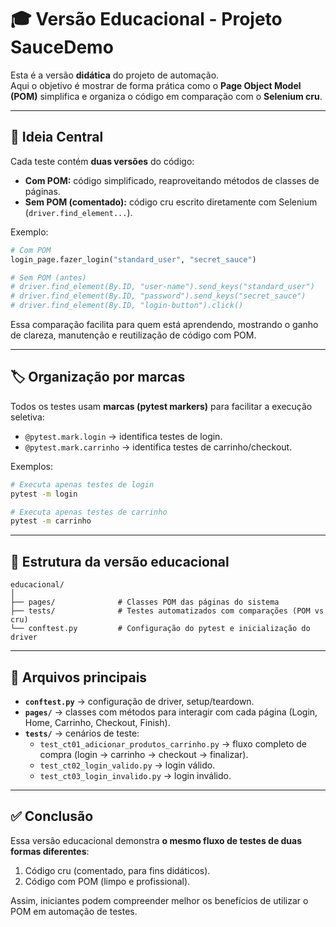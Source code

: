 # 🎓 Versão Educacional - Projeto SauceDemo

Esta é a versão **didática** do projeto de automação.  
Aqui o objetivo é mostrar de forma prática como o **Page Object Model (POM)** simplifica e organiza o código em comparação com o **Selenium cru**.

---

## 🔑 Ideia Central

Cada teste contém **duas versões** do código:

- **Com POM:** código simplificado, reaproveitando métodos de classes de páginas.  
- **Sem POM (comentado):** código cru escrito diretamente com Selenium (`driver.find_element...`).

Exemplo:

```python
# Com POM
login_page.fazer_login("standard_user", "secret_sauce")

# Sem POM (antes)
# driver.find_element(By.ID, "user-name").send_keys("standard_user")
# driver.find_element(By.ID, "password").send_keys("secret_sauce")
# driver.find_element(By.ID, "login-button").click()
```

Essa comparação facilita para quem está aprendendo, mostrando o ganho de clareza, manutenção e reutilização de código com POM.

---

## 🏷️ Organização por marcas

Todos os testes usam **marcas (pytest markers)** para facilitar a execução seletiva:

- `@pytest.mark.login` → identifica testes de login.  
- `@pytest.mark.carrinho` → identifica testes de carrinho/checkout.  

Exemplos:

```bash
# Executa apenas testes de login
pytest -m login

# Executa apenas testes de carrinho
pytest -m carrinho
```

---

## 📂 Estrutura da versão educacional

```
educacional/
│
├── pages/              # Classes POM das páginas do sistema
├── tests/              # Testes automatizados com comparações (POM vs cru)
└── conftest.py         # Configuração do pytest e inicialização do driver
```

---

## 📘 Arquivos principais

- **`conftest.py`** → configuração de driver, setup/teardown.  
- **`pages/`** → classes com métodos para interagir com cada página (Login, Home, Carrinho, Checkout, Finish).  
- **`tests/`** → cenários de teste:
  - `test_ct01_adicionar_produtos_carrinho.py` → fluxo completo de compra (login → carrinho → checkout → finalizar).  
  - `test_ct02_login_valido.py` → login válido.  
  - `test_ct03_login_invalido.py` → login inválido.  

---

## ✅ Conclusão

Essa versão educacional demonstra **o mesmo fluxo de testes de duas formas diferentes**:
1. Código cru (comentado, para fins didáticos).  
2. Código com POM (limpo e profissional).  

Assim, iniciantes podem compreender melhor os benefícios de utilizar o POM em automação de testes.
